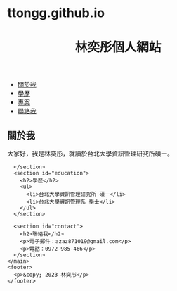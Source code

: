 # ttongg.github.io
<!DOCTYPE html>
<html>
  <head>
    <title>林奕彤個人網站</title>
    <meta charset="UTF-8">
    <meta name="viewport" content="width=device-width, initial-scale=1.0">
  </head>
  <body>
    <header>
      <h1>林奕彤個人網站</h1>
    </header>
    <nav>
      <ul>
        <li><a href="#about">關於我</a></li>
        <li><a href="#education">學歷</a></li>
        <li><a href="#projects">專案</a></li>
        <li><a href="#contact">聯絡我</a></li>
      </ul>
    </nav>
    <main>
      <section id="about">
        <h2>關於我</h2>
        <p>大家好，我是林奕彤，就讀於台北大學資訊管理研究所碩一。</p>
    
      </section>
      <section id="education">
        <h2>學歷</h2>
        <ul>
          <li>台北大學資訊管理研究所 碩一</li>
          <li>台北大學資訊管理系 學士</li>
        </ul>
      </section>
    
      <section id="contact">
        <h2>聯絡我</h2>
        <p>電子郵件：azaz871019@gmail.com</p>
        <p>電話：0972-985-466</p>
      </section>
    </main>
    <footer>
      <p>&copy; 2023 林奕彤</p>
    </footer>
  </body>
</html>
